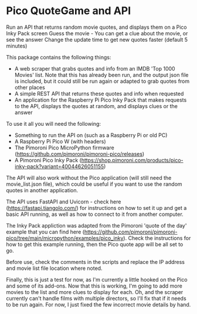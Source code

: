 # Pico QuoteGame and API
Run an API that returns random movie quotes, and displays them on a Pico Inky Pack screen
Guess the movie - You can get a clue about the movie, or see the answer
Change the update time to get new quotes faster (default 5 minutes)

This package contains the following things:

- A web scraper that grabs quotes and info from an IMDB 'Top 1000 Movies' list. Note that this has already been run, and the output json file is included, but it could still be run again or adapted to grab quotes from other places
- A simple REST API that returns these quotes and info when requested
- An application for the Raspberry Pi Pico Inky Pack that makes requests to the API, displays the quotes at random, and displays clues or the answer

To use it all you will need the following:

- Something to run the API on (such as a Raspberry Pi or old PC)
- A Raspberry Pi Pico W (with headers)
- The Pimoroni Pico MicroPython firmware (https://github.com/pimoroni/pimoroni-pico/releases)
- A Pimoroni Pico Inky Pack (https://shop.pimoroni.com/products/pico-inky-pack?variant=40044626051155)

The API will also work without the Pico application (will still need the movie_list.json file), which could be useful if you want to use the random quotes in another application.

The API uses FastAPI and Uvicorn - check here (https://fastapi.tiangolo.com/) for instructions on how to set it up and get a basic API running, as well as how to connect to it from another computer.

The Inky Pack appliction was adapted from the Pimoroni 'quote of the day' example that you can find here (https://github.com/pimoroni/pimoroni-pico/tree/main/micropython/examples/pico_inky). Check the instructions for how to get this example running, then the Pico quote app will be all set to go.

Before use, check the comments in the scripts and replace the IP address and movie list file location where noted.

Finally, this is just a test for now, as I'm currently a little hooked on the Pico and some of its add-ons. Now that this is working, I'm going to add more movies to the list and more clues to display for each. Oh, and the scraper currently can't handle films with multiple directors, so I'll fix that if it needs to be run again. For now, I just fixed the few incorrect movie details by hand.
